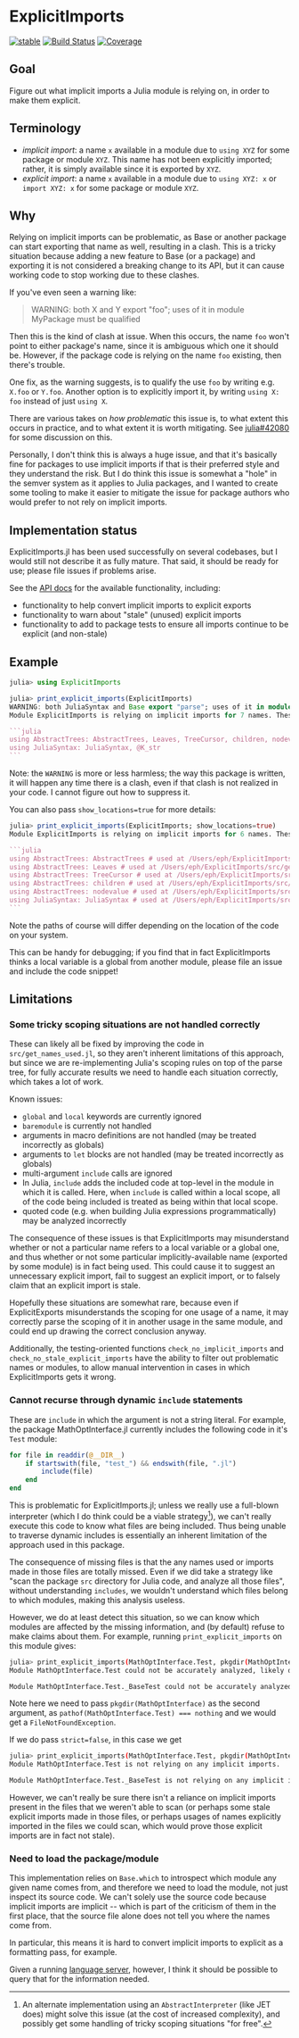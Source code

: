 # ExplicitImports

[![stable](https://img.shields.io/badge/docs-stable-blue.svg)](https://ericphanson.github.io/ExplicitImports.jl/stable/)
[![Build Status](https://github.com/ericphanson/ExplicitImports.jl/actions/workflows/CI.yml/badge.svg?branch=main)](https://github.com/ericphanson/ExplicitImports.jl/actions/workflows/CI.yml?query=branch%3Amain)
[![Coverage](https://codecov.io/gh/ericphanson/ExplicitImports.jl/branch/main/graph/badge.svg)](https://codecov.io/gh/ericphanson/ExplicitImports.jl)

## Goal

Figure out what implicit imports a Julia module is relying on, in order to make them explicit.

## Terminology

- _implicit import_: a name `x` available in a module due to `using XYZ` for some package or module `XYZ`. This name has not been explicitly imported; rather, it is simply available since it is exported by `XYZ`.
- _explicit import_: a name `x` available in a module due to `using XYZ: x` or `import XYZ: x` for some package or module `XYZ`.

## Why

Relying on implicit imports can be problematic, as Base or another package can start exporting that name as well, resulting in a clash. This is a tricky situation because adding a new feature to Base (or a package) and exporting it is not considered a breaking change to its API, but it can cause working code to stop working due to these clashes.

If you've even seen a warning like:

> WARNING: both X and Y export "foo"; uses of it in module MyPackage must be qualified

Then this is the kind of clash at issue. When this occurs, the name `foo` won't point to either package's name, since it is ambiguous which one it should be. However, if the package code is relying on the name `foo` existing, then there's trouble.

One fix, as the warning suggests, is to qualify the use `foo` by writing e.g. `X.foo` or `Y.foo`. Another option is to explicitly import it, by writing `using X: foo` instead of just `using X`.

There are various takes on _how problematic_ this issue is, to what extent this occurs in practice, and to what extent it is worth mitigating. See [julia#42080](https://github.com/JuliaLang/julia/pull/42080) for some discussion on this.

Personally, I don't think this is always a huge issue, and that it's basically fine for packages to use implicit imports if that is their preferred style and they understand the risk. But I do think this issue is somewhat a "hole" in the semver system as it applies to Julia packages, and I wanted to create some tooling to make it easier to mitigate the issue for package authors who would prefer to not rely on implicit imports.

## Implementation status

ExplicitImports.jl has been used successfully on several codebases, but I would still not describe it as fully mature. That said, it should be ready for use; please file issues if problems arise.

See the [API docs](https://ericphanson.github.io/ExplicitImports.jl/dev/api/) for the available functionality, including:

- functionality to help convert implicit imports to explicit exports
- functionality to warn about "stale" (unused) explicit imports
- functionality to add to package tests to ensure all imports continue to be explicit (and non-stale)

## Example

````julia
julia> using ExplicitImports

julia> print_explicit_imports(ExplicitImports)
WARNING: both JuliaSyntax and Base export "parse"; uses of it in module ExplicitImports must be qualified
Module ExplicitImports is relying on implicit imports for 7 names. These could be explicitly imported as follows:

```julia
using AbstractTrees: AbstractTrees, Leaves, TreeCursor, children, nodevalue
using JuliaSyntax: JuliaSyntax, @K_str
```

````

Note: the `WARNING` is more or less harmless; the way this package is written, it will happen any time there is a clash, even if that clash is not realized in your code. I cannot figure out how to suppress it.

You can also pass `show_locations=true` for more details:

````julia
julia> print_explicit_imports(ExplicitImports; show_locations=true)
Module ExplicitImports is relying on implicit imports for 6 names. These could be explicitly imported as follows:

```julia
using AbstractTrees: AbstractTrees # used at /Users/eph/ExplicitImports/src/parse_utilities.jl:51:10
using AbstractTrees: Leaves # used at /Users/eph/ExplicitImports/src/get_names_used.jl:225:17
using AbstractTrees: TreeCursor # used at /Users/eph/ExplicitImports/src/parse_utilities.jl:107:18
using AbstractTrees: children # used at /Users/eph/ExplicitImports/src/get_names_used.jl:161:26
using AbstractTrees: nodevalue # used at /Users/eph/ExplicitImports/src/parse_utilities.jl:96:34
using JuliaSyntax: JuliaSyntax # used at /Users/eph/ExplicitImports/src/parse_utilities.jl:103:15
```
````

Note the paths of course will differ depending on the location of the code on your system.

This can be handy for debugging; if you find that in fact ExplicitImports thinks a local variable is a global from another module, please file an issue and include the code snippet!

## Limitations

### Some tricky scoping situations are not handled correctly

These can likely all be fixed by improving the code in `src/get_names_used.jl`, so they aren't inherent limitations of this approach, but since we are re-implementing Julia's scoping rules on top of the parse tree, for fully accurate results we need to handle each situation correctly, which takes a lot of work.

Known issues:

- `global` and `local` keywords are currently ignored
- `baremodule` is currently not handled
- arguments in macro definitions are not handled (may be treated incorrectly as globals)
- arguments to `let` blocks are not handled (may be treated incorrectly as globals)
- multi-argument `include` calls are ignored
- In Julia, `include` adds the included code at top-level in the module in which it is called. Here, when `include` is called within a local scope, all of the code being included is treated as being within that local scope.
- quoted code (e.g. when building Julia expressions programmatically) may be analyzed incorrectly

The consequence of these issues is that ExplicitImports may misunderstand whether or not a particular name refers to a local variable or a global one, and thus whether or not some particular implicitly-available name (exported by some module) is in fact being used. This could cause it to suggest an unnecessary explicit import, fail to suggest an explicit import, or to falsely claim that an explicit import is stale.

Hopefully these situations are somewhat rare, because even if ExplicitExports misunderstands the scoping for one usage of a name, it may correctly parse the scoping of it in another usage in the same module, and could end up drawing the correct conclusion anyway.

Additionally, the testing-oriented functions `check_no_implicit_imports` and `check_no_stale_explicit_imports` have the ability to filter out problematic names or modules, to allow manual intervention in cases in which ExplicitImports gets it wrong.

### Cannot recurse through dynamic `include` statements

These are `include` in which the argument is not a string literal. For example, the package MathOptInterface.jl currently includes the following code in it's `Test` module:

```julia
for file in readdir(@__DIR__)
    if startswith(file, "test_") && endswith(file, ".jl")
        include(file)
    end
end
```

This is problematic for ExplicitImports.jl; unless we really use a full-blown interpreter (which I do think could be a viable strategy[^1]), we can't really execute this code to know what files are being included. Thus being unable to traverse dynamic includes is essentially an inherent limitation of the approach used in this package.

The consequence of missing files is that the any names used or imports made in those files are totally missed. Even if we did take a strategy like "scan the package `src` directory for Julia code, and analyze all those files", without understanding `includes`, we wouldn't understand which files belong to which modules, making this analysis useless.

However, we do at least detect this situation, so we can know which modules are affected by the missing information, and (by default) refuse to make claims about them. For example, running `print_explicit_imports` on this module gives:

```sh
julia> print_explicit_imports(MathOptInterface.Test, pkgdir(MathOptInterface))
Module MathOptInterface.Test could not be accurately analyzed, likely due to dynamic `include` statements. You can pass `strict=false` to attempt to get (possibly inaccurate) results anyway.

Module MathOptInterface.Test._BaseTest could not be accurately analyzed, likely due to dynamic `include` statements. You can pass `strict=false` to attempt to get (possibly inaccurate) results anyway.
```

Note here we need to pass `pkgdir(MathOptInterface)` as the second argument, as `pathof(MathOptInterface.Test) === nothing` and we would get a `FileNotFoundException`.

If we do pass `strict=false`, in this case we get

```sh
julia> print_explicit_imports(MathOptInterface.Test, pkgdir(MathOptInterface); strict=false)
Module MathOptInterface.Test is not relying on any implicit imports.

Module MathOptInterface.Test._BaseTest is not relying on any implicit imports.
```

However, we can't really be sure there isn't a reliance on implicit imports present in the files that we weren't able to scan (or perhaps some stale explicit imports made in those files, or perhaps usages of names explicitly imported in the files we could scan, which would prove those explicit imports are in fact not stale).

### Need to load the package/module

This implementation relies on `Base.which` to introspect which module any given name comes from, and therefore we need to load the module, not just inspect its source code. We can't solely use the source code because implicit imports are implicit -- which is part of the criticism of them in the first place, that the source file alone does not tell you where the names come from.

In particular, this means it is hard to convert implicit imports to explicit as a formatting pass, for example.

Given a running [language server](https://github.com/julia-vscode/LanguageServer.jl), however, I think it should be possible to query that for the information needed.

[^1]: An alternate implementation using an `AbstractInterpreter` (like JET does) might solve this issue (at the cost of increased complexity), and possibly get some handling of tricky scoping situations "for free".
